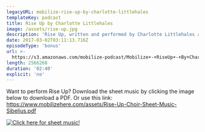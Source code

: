 ```yaml
---
legacyURL: mobilize-rise-up-by-charlotte-littlehales
templateKey: podcast
title: Rise Up by Charlotte Littlehales
image: /assets/rise-up.jpg
description: 'Rise Up, written and performed by Charlotte Littlehales and Phil Pardell, is a call for community, unity, and action. Want to sing it in your local choir? Sheet music: https://www.mobilizehere.com/assets/Rise-Up-Choir-Sheet-Music-Sibelius.pdf'
date: 2017-03-02T03:11:13.716Z
episodeType: 'bonus'
url: >-
  https://s3.amazonaws.com/mobilize-podcast/Mobilize+-+RiseUp+-+By+Charlotte+Littlehales.mp3
length: 2566268
duration: '02:40'
explicit: 'no'
---
```

<p>Want to perform Rise Up? Download the sheet music by clicking the image below to download a PDF. Or use this link: <a href="https://www.mobilizehere.com/assets/Rise-Up-Choir-Sheet-Music-Sibelius.pdf">https://www.mobilizehere.com/assets/Rise-Up-Choir-Sheet-Music-Sibelius.pdf</a></p>
<a href="https://www.mobilizehere.com/assets/Rise-Up-Choir-Sheet-Music-Sibelius.pdf"><img src="https://www.mobilizehere.com/images/download-sheet-music.png" alt="Click here for sheet music!" /></a>